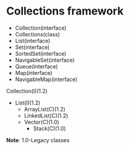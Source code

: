 
Collections framework
=====================
* Collection(interface)
* Collections(class)
* List(interface)
* Set(interface)
* SortedSet(interface)
* NavigableSet(interface)
* Queue(interface)
* Map(interface)
* NavigableMap(interface)

Collection(I)(1.2)
* List(I)(1.2)
  * ArrayList(C)(1.2)
  * LinkedList(C)(1.2)
  * Vector(C)(1.0)
	* Stack(C)(1.0)	

**Note**: 
1.0-Legacy classes
